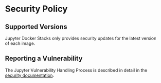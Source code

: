 # Security Policy

## Supported Versions

Jupyter Docker Stacks only provides security updates for the latest version of each image.

## Reporting a Vulnerability

The Jupyter Vulnerability Handling Process is described in detail in the [security documentation](https://github.com/jupyter/security/blob/main/docs/vulnerability-handling.md).
